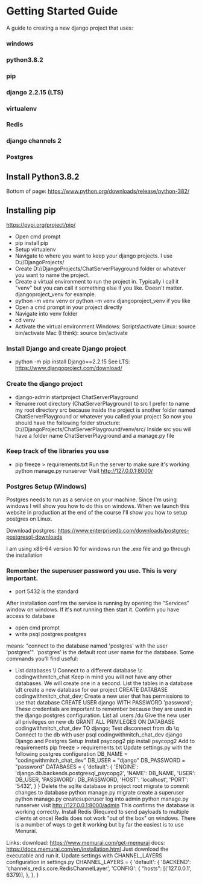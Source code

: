 # Getting Started Guide
A guide to creating a new django project that uses:

### windows
### python3.8.2
### pip
### django 2.2.15 (LTS)
### virtualenv
### Redis
### django channels 2
### Postgres

## Install Python3.8.2
Bottom of page: https://www.python.org/downloads/release/python-382/


## Installing pip
https://pypi.org/project/pip/

- Open cmd prompt
- pip install pip
- Setup virtualenv
- Navigate to where you want to keep your django projects. I use D://DjangoProjects/
- Create D://DjangoProjects/ChatServerPlayground folder or whatever you want to name the project.
- Create a virtual environment to run the project in.
    Typically I call it "venv" but you can call it something else if you like. Doesn't matter. djangoproject_venv for example.
- python -m venv venv or python -m venv djangoproject_venv if you like
- Open a cmd prompt in your project directly
- Navigate into venv folder
- cd venv
- Activate the virtual environment
    Windows: Scripts\activate
    Linux: source bin/activate
    Mac (I think): source bin/activate

### Install Django and create Django project
- python -m pip install Django==2.2.15
See LTS: https://www.djangoproject.com/download/

### Create the django project
- django-admin startproject ChatServerPlayground
- Rename root directory (ChatServerPlayground) to src
    I prefer to name my root directory src because inside the project is another folder named ChatServerPlayground or whatever you called your project
    So now you should have the following folder structure:
    D://DjangoProjects/ChatServerPlayground/venv/src/
    Inside src you will have a folder name ChatServerPlayground and a manage.py file

### Keep track of the libraries you use
- pip freeze > requirements.txt
Run the server to make sure it's working
python manage.py runserver
Visit http://127.0.0.1:8000/

### Postgres Setup (Windows)
Postgres needs to run as a service on your machine. Since I'm using windows I will show you how to do this on windows. When we launch this website in production at the end of the course I'll show you how to setup postgres on Linux.

Download postgres: https://www.enterprisedb.com/downloads/postgres-postgresql-downloads

I am using x86-64 version 10 for windows
run the .exe file and go through the installation

### Remember the superuser password you use. This is very important.
- port 5432 is the standard

After installation confirm the service is running by opening the "Services" window on windows.
If it's not running then start it.
Confirm you have access to database
- open cmd prompt
- write psql postgres postgres

means: "connect to the database named 'postgres' with the user 'postgres'". 'postgres' is the default root user name for the database.
Some commands you'll find useful:
- List databases
\l
Connect to a different database
\c codingwithmitch_chat
Keep in mind you will not have any other databases. We will create one in a second.
List the tables in a database \dt
create a new database for our project
CREATE DATABASE codingwithmitch_chat_dev;
Create a new user that has permissions to use that database
CREATE USER django WITH PASSWORD 'password';
These credentials are important to remember because they are used in the django postgres configuration.
List all users
/du
Give the new user all privileges on new db
GRANT ALL PRIVILEGES ON DATABASE codingwithmitch_chat_dev TO django;
Test
disconnect from db
\q
Connect to the db with user
psql codingwithmitch_chat_dev django
Django and Postgres Setup
Install psycopg2
pip install psycopg2
Add to requirements
pip freeze > requirements.txt
Update settings.py with the following postgres configuration
DB_NAME = "codingwithmitch_chat_dev"
DB_USER = "django"
DB_PASSWORD = "password"
DATABASES = {
    'default': {
        'ENGINE': 'django.db.backends.postgresql_psycopg2',
        'NAME': DB_NAME,
        'USER': DB_USER,
        'PASSWORD': DB_PASSWORD,
        'HOST': 'localhost',
        'PORT': '5432',
    }
}
Delete the sqlite database in project root
migrate to commit changes to database
python manage.py migrate
create a superuser
python manage.py createsuperuser
log into admin
python manage.py runserver
visit http://127.0.0.1:8000/admin
This confirms the database is working correctly.
Install Redis (Required to send payloads to multiple clients at once)
Redis does not work "out of the box" on windows. There is a number of ways to get it working but by far the easiest is to use Menurai.

Links:
download: https://www.memurai.com/get-memurai
docs: https://docs.memurai.com/en/installation.html
Just download the executable and run it.
Update settings with CHANNEL_LAYERS configuration in settings.py
CHANNEL_LAYERS = {
    'default': {
        'BACKEND': 'channels_redis.core.RedisChannelLayer',
        'CONFIG': {
            "hosts": [('127.0.0.1', 6379)],
        },
    },
}